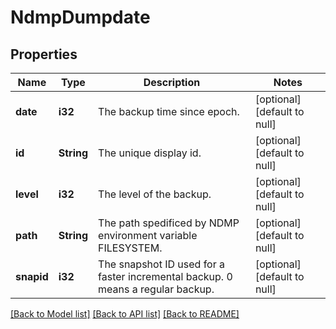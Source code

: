 # NdmpDumpdate

## Properties
Name | Type | Description | Notes
------------ | ------------- | ------------- | -------------
**date** | **i32** | The backup time since epoch. | [optional] [default to null]
**id** | **String** | The unique display id. | [optional] [default to null]
**level** | **i32** | The level of the backup. | [optional] [default to null]
**path** | **String** | The path spedificed by NDMP environment variable FILESYSTEM. | [optional] [default to null]
**snapid** | **i32** | The snapshot ID used for a faster incremental backup. 0 means a regular backup. | [optional] [default to null]

[[Back to Model list]](../README.md#documentation-for-models) [[Back to API list]](../README.md#documentation-for-api-endpoints) [[Back to README]](../README.md)


